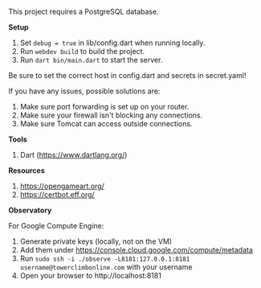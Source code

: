 This project requires a PostgreSQL database.

**Setup**

1. Set `debug = true` in lib/config.dart when running locally.
2. Run `webdev build` to build the project.
3. Run `dart bin/main.dart` to start the server.

Be sure to set the correct host in config.dart and secrets in secret.yaml!

If you have any issues, possible solutions are:

1. Make sure port forwarding is set up on your router.
2. Make sure your firewall isn't blocking any connections.
3. Make sure Tomcat can access outside connections.

**Tools**

1. Dart (https://www.dartlang.org/)

**Resources**

1. https://opengameart.org/
2. https://certbot.eff.org/

**Observatory**

For Google Compute Engine:

1. Generate private keys (locally, not on the VM)
2. Add them under https://console.cloud.google.com/compute/metadata
3. Run `sudo ssh -i ./observe -L8181:127.0.0.1:8181 username@towerclimbonline.com` with your username
3. Open your browser to http://localhost:8181